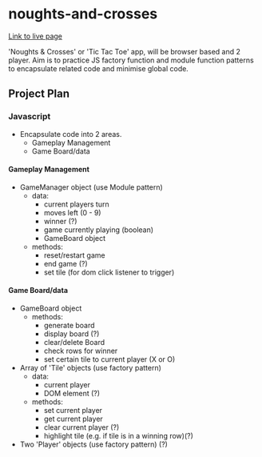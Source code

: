# noughts-and-crosses

[Link to live page](https://mattyjrae123.github.io/noughts-and-crosses/)

'Noughts & Crosses' or 'Tic Tac Toe' app, will be browser based and 2 player.
Aim is to practice JS factory function and module function patterns to encapsulate related code and minimise global code.

## Project Plan
### Javascript
- Encapsulate code into 2 areas.
  - Gameplay Management
  - Game Board/data

#### Gameplay Management
- GameManager object (use Module pattern)
  - data:
    - current players turn
    - moves left (0 - 9)
    - winner (?)
    - game currently playing (boolean)
    - GameBoard object
  - methods:
    - reset/restart game
    - end game (?)
    - set tile (for dom click listener to trigger)

#### Game Board/data
- GameBoard object
  - methods:
    - generate board
    - display board (?)
    - clear/delete Board
    - check rows for winner
    - set certain tile to current player (X or O)
- Array of 'Tile' objects (use factory pattern)
  - data:
    - current player
    - DOM element (?)
  - methods:
    - set current player
    - get current player
    - clear current player (?)
    - highlight tile (e.g. if tile is in a winning row)(?)
- Two 'Player' objects (use factory pattern) (?)

